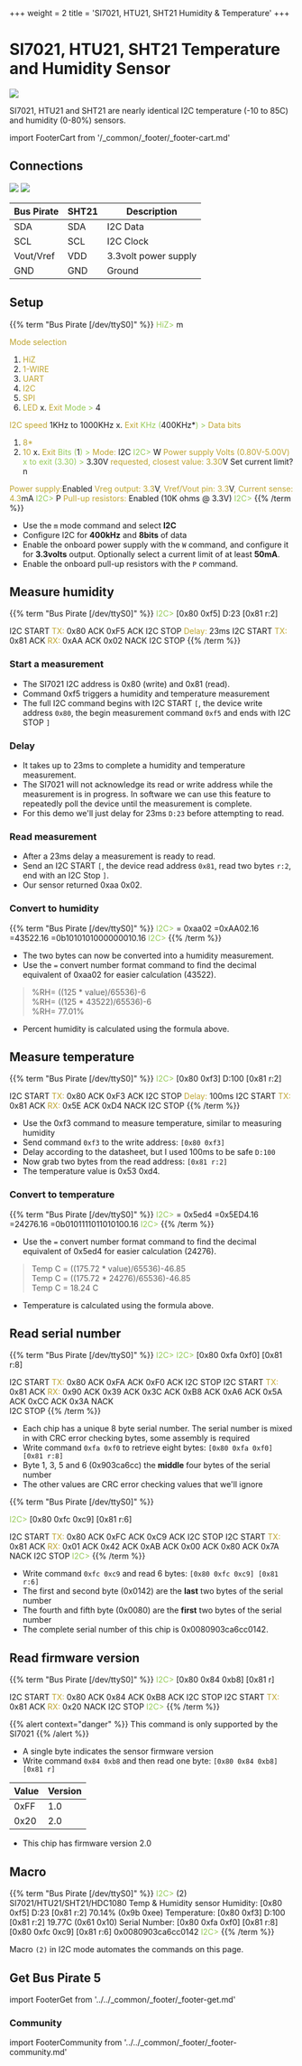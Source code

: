 +++
weight = 2
title = 'SI7021, HTU21, SHT21 Humidity & Temperature'
+++


# SI7021, HTU21, SHT21 Temperature and Humidity Sensor

![](./img/si7021.jpg)

SI7021, HTU21 and SHT21 are nearly identical I2C temperature (-10 to 85C) and humidity (0-80%) sensors.

import FooterCart from '/_common/_footer/_footer-cart.md'

<FooterCart/>

## Connections

![](./img/si7021-sch.png) ![](./img/si7021-pin.png)

|Bus Pirate|SHT21|Description|
|-|-|-|
|SDA|SDA|I2C Data|
|SCL|SCL|I2C Clock|
|Vout/Vref|VDD|3.3volt power supply|
|GND|GND|Ground|

## Setup

{{% term "Bus Pirate [/dev/ttyS0]" %}}
<span style="color:#96cb59">HiZ></span> m

<span style="color:#bfa530">Mode selection</span>
 1. <span style="color:#bfa530">HiZ</span>
 2. <span style="color:#bfa530">1-WIRE</span>
 3. <span style="color:#bfa530">UART</span>
 4. <span style="color:#bfa530">I2C</span>
 5. <span style="color:#bfa530">SPI</span>
 6. <span style="color:#bfa530">LED</span>
 x. <span style="color:#bfa530">Exit</span>
<span style="color:#96cb59">Mode ></span> 4

<span style="color:#bfa530">I2C speed</span>
 1KHz to 1000KHz
 x. <span style="color:#bfa530">Exit</span>
<span style="color:#96cb59">KHz (</span>400KHz*<span style="color:#96cb59">) ></span> 
<span style="color:#bfa530">Data bits</span>
 1. <span style="color:#bfa530">8*</span>
 2. <span style="color:#bfa530">10</span>
 x. <span style="color:#bfa530">Exit</span>
<span style="color:#96cb59">Bits (</span>1<span style="color:#96cb59">) ></span> 
<span style="color:#bfa530">Mode:</span> I2C
<span style="color:#96cb59">I2C></span> W
<span style="color:#bfa530">Power supply
Volts (0.80V-5.00V)</span>
<span style="color:#96cb59">x to exit (3.30) ></span> 
<span className="bp-float">3.30</span>V<span style="color:#bfa530"> requested, closest value: <span className="bp-float">3.30</span></span>V
Set current limit?
n

<span style="color:#bfa530">Power supply:</span>Enabled
<span style="color:#bfa530">
Vreg output: <span className="bp-float">3.3</span></span>V<span style="color:#bfa530">, Vref/Vout pin: <span className="bp-float">3.3</span></span>V<span style="color:#bfa530">, Current sense: <span className="bp-float">4.3</span></span>mA<span style="color:#bfa530">
</span>
<span style="color:#96cb59">I2C></span> P
<span style="color:#bfa530">Pull-up resistors:</span> Enabled (10K ohms @ <span className="bp-float">3.3</span>V)
<span style="color:#96cb59">I2C></span> 
{{% /term %}}

- Use the ```m``` mode command and select **I2C**
- Configure I2C for **400kHz** and **8bits** of data
- Enable the onboard power supply with the ```W``` command, and configure it for **3.3volts** output. Optionally select a current limit of at least **50mA**.
- Enable the onboard pull-up resistors with the ```P``` command.

## Measure humidity

{{% term "Bus Pirate [/dev/ttyS0]" %}}
<span style="color:#96cb59">I2C></span> [0x80 0xf5] D:23 [0x81 r:2]

I2C START
<span style="color:#bfa530">TX:</span> 0x<span className="bp-float">80</span> ACK 0x<span className="bp-float">F5</span> ACK 
I2C STOP
<span style="color:#bfa530">Delay:</span> <span className="bp-float">23</span>ms
I2C START
<span style="color:#bfa530">TX:</span> 0x<span className="bp-float">81</span> ACK 
<span style="color:#bfa530">RX:</span> 0x<span className="bp-float">AA</span> ACK 0x<span className="bp-float">02</span> NACK 
I2C STOP
{{% /term %}}

### Start a measurement

- The SI7021 I2C address is 0x80 (write) and 0x81 (read).
- Command 0xf5 triggers a humidity and temperature measurement
- The full I2C command begins with I2C START ```[```, the device write address ```0x80```, the begin measurement command ```0xf5``` and ends with I2C STOP ```]``` 

### Delay

- It takes up to 23ms to complete a humidity and temperature measurement. 
- The SI7021 will not acknowledge its read or write address while the measurement is in progress. In software we can use this feature to repeatedly poll the device until the measurement is complete.
- For this demo we'll just delay for 23ms ```D:23``` before attempting to read.

### Read measurement

- After a 23ms delay a measurement is ready to read. 
- Send an I2C START ```[```, the device read address ```0x81```, read two bytes ```r:2```, end with an I2C Stop ```]```.
- Our sensor returned 0xaa 0x02.

### Convert to humidity

{{% term "Bus Pirate [/dev/ttyS0]" %}}
<span style="color:#96cb59">I2C></span> = 0xaa02
 =0x<span className="bp-float">AA</span>02.16 =43522.16 =0b<span className="bp-float">1010</span>1010<span className="bp-float">0000</span>0010.16
<span style="color:#96cb59">I2C></span> 
{{% /term %}}

- The two bytes can now be converted into a humidity measurement. 
- Use the ```=``` convert number format command to find the decimal equivalent of 0xaa02 for easier calculation (43522).

> %RH= ((125 \* value)/65536)-6  
 %RH= ((125 \* 43522)/65536)-6  
 %RH= 77.01%

- Percent humidity is calculated using the formula above.

## Measure temperature

{{% term "Bus Pirate [/dev/ttyS0]" %}}
<span style="color:#96cb59">I2C></span> [0x80 0xf3] D:100 [0x81 r:2]

I2C START
<span style="color:#bfa530">TX:</span> 0x<span className="bp-float">80</span> ACK 0x<span className="bp-float">F3</span> ACK 
I2C STOP
<span style="color:#bfa530">Delay:</span> <span className="bp-float">100</span>ms
I2C START
<span style="color:#bfa530">TX:</span> 0x<span className="bp-float">81</span> ACK 
<span style="color:#bfa530">RX:</span> 0x<span className="bp-float">5E</span> ACK 0x<span className="bp-float">D4</span> NACK 
I2C STOP
{{% /term %}}

- Use the 0xf3 command to measure temperature, similar to measuring humidity
- Send command ```0xf3``` to the write address: ```[0x80 0xf3]```
- Delay according to the datasheet, but I used 100ms to be safe ```D:100``` 
- Now grab two bytes from the read address: ```[0x81 r:2]```
- The temperature value is 0x53 0xd4.

### Convert to temperature

{{% term "Bus Pirate [/dev/ttyS0]" %}}
<span style="color:#96cb59">I2C></span> = 0x5ed4
 =0x<span className="bp-float">5E</span>D4.16 =24276.16 =0b<span className="bp-float">0101</span>1110<span className="bp-float">1101</span>0100.16
<span style="color:#96cb59">I2C></span> 
{{% /term %}}

- Use the ```=``` convert number format command to find the decimal equivalent of 0x5ed4 for easier calculation (24276).

> Temp C = ((175.72 \* value)/65536)-46.85  
Temp C = ((175.72 \* 24276)/65536)-46.85  
Temp C = 18.24 C

- Temperature is calculated using the formula above.

## Read serial number

{{% term "Bus Pirate [/dev/ttyS0]" %}}
<span style="color:#96cb59">I2C></span> 
<span style="color:#96cb59">I2C></span> [0x80 0xfa 0xf0] [0x81 r:8]

I2C START
<span style="color:#bfa530">TX:</span> 0x<span className="bp-float">80</span> ACK 0x<span className="bp-float">FA</span> ACK 0x<span className="bp-float">F0</span> ACK 
I2C STOP
I2C START
<span style="color:#bfa530">TX:</span> 0x<span className="bp-float">81</span> ACK 
<span style="color:#bfa530">RX:</span> 0x90 ACK 0x39 ACK 0x3C ACK 0xB8 ACK 0xA6 ACK 0x5A ACK 0xCC ACK 0x3A NACK  
I2C STOP
{{% /term %}}

- Each chip has a unique 8 byte serial number. The serial number is mixed in with CRC error checking bytes, some assembly is required
- Write command ```0xfa 0xf0``` to retrieve eight bytes: ```[0x80 0xfa 0xf0] [0x81 r:8]```
- Byte 1, 3, 5 and 6 (0x903ca6cc) the **middle** four bytes of the serial number
- The other values are CRC error checking values that we'll ignore

{{% term "Bus Pirate [/dev/ttyS0]" %}}

<span style="color:#96cb59">I2C></span> [0x80 0xfc 0xc9] [0x81 r:6]

I2C START
<span style="color:#bfa530">TX:</span> 0x<span className="bp-float">80</span> ACK 0x<span className="bp-float">FC</span> ACK 0x<span className="bp-float">C9</span> ACK 
I2C STOP
I2C START
<span style="color:#bfa530">TX:</span> 0x<span className="bp-float">81</span> ACK 
<span style="color:#bfa530">RX:</span> 0x01 ACK 0x42 ACK 0xAB ACK 0x00 ACK 0x80 ACK 0x7A NACK 
I2C STOP
<span style="color:#96cb59">I2C></span>
{{% /term %}}

- Write command ```0xfc 0xc9``` and read 6 bytes: ```[0x80 0xfc 0xc9] [0x81 r:6]```
- The first and second byte (0x0142) are the **last** two bytes of the serial number
- The fourth and fifth byte (0x0080) are the **first** two bytes of the serial number
- The complete serial number of this chip is 0x0080903ca6cc0142.

## Read firmware version

{{% term "Bus Pirate [/dev/ttyS0]" %}}
<span style="color:#96cb59">I2C></span> [0x80 0x84 0xb8] [0x81 r]

I2C START
<span style="color:#bfa530">TX:</span> 0x<span className="bp-float">80</span> ACK 0x<span className="bp-float">84</span> ACK 0x<span className="bp-float">B8</span> ACK 
I2C STOP
I2C START
<span style="color:#bfa530">TX:</span> 0x<span className="bp-float">81</span> ACK 
<span style="color:#bfa530">RX:</span> 0x<span className="bp-float">20</span> NACK 
I2C STOP
<span style="color:#96cb59">I2C></span>
{{% /term %}}

{{% alert context="danger" %}}
This command is only supported by the SI7021
{{% /alert %}}


- A single byte indicates the sensor firmware version
- Write command ```0x84 0xb8``` and then read one byte: ```[0x80 0x84 0xb8] [0x81 r]```

|Value|Version|
|-|-|
|0xFF|1.0|
|0x20|2.0|

- This chip has firmware version 2.0

## Macro

{{% term "Bus Pirate [/dev/ttyS0]" %}}
<span style="color:#96cb59">I2C></span> (2)
SI7021/HTU21/SHT21/HDC1080 Temp & Humidity sensor
Humidity:
 [0x80 0xf5] D:23 [0x81 r:2]
 70.14% (0x9b 0xee)
Temperature:
 [0x80 0xf3] D:100 [0x81 r:2]
 19.77C (0x61 0x10)
Serial Number:
 [0x80 0xfa 0xf0] [0x81 r:8] [0x80 0xfc 0xc9] [0x81 r:6]
0x0080903ca6cc0142
<span style="color:#96cb59">I2C></span> 
{{% /term %}}

Macro ```(2)``` in I2C mode automates the commands on this page. 

## Get Bus Pirate 5
import FooterGet from '../../_common/_footer/_footer-get.md'

<FooterGet/>

### Community
import FooterCommunity from '../../_common/_footer/_footer-community.md'

<FooterCommunity/>